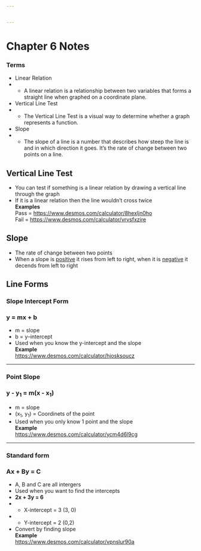 ```yaml
---


---
```


<h1 id="chapter-6-notes">Chapter 6 Notes</h1>
<h3 id="terms">Terms</h3>
<ul>
<li>Linear Relation</li>
<li>
<ul>
<li>A linear relation is a relationship between two variables that forms a straight line when graphed on a coordinate plane.</li>
</ul>
</li>
<li>Vertical Line Test</li>
<li>
<ul>
<li>The Vertical Line Test is a visual way to determine whether a graph represents a function.</li>
</ul>
</li>
<li>Slope</li>
<li>
<ul>
<li>The slope of a line is a number that describes how steep the line is and in which direction it goes. It’s the rate of change between two points on a line.</li>
</ul>
</li>
</ul>
<h2 id="vertical-line-test">Vertical Line Test</h2>
<ul>
<li>You can test if something is a linear relation by drawing a vertical line through the graph</li>
<li>If it is a linear relation then the line wouldn’t cross twice<br>
<strong>Examples</strong><br>
Pass = <a href="https://www.desmos.com/calculator/8hexljn0ho">https://www.desmos.com/calculator/8hexljn0ho</a><br>
Fail = <a href="https://www.desmos.com/calculator/vrvsfxzire">https://www.desmos.com/calculator/vrvsfxzire</a></li>
</ul>
<h2 id="slope">Slope</h2>
<ul>
<li>The rate of change between two points</li>
<li>When a slope is <a href="https://www.desmos.com/calculator/7izeeat5uk">positive</a> it rises from left to right, when it is <a href="https://www.desmos.com/calculator/chbftg0r9z">negative</a> it decends from left to right</li>
</ul>
<h2 id="line-forms">Line Forms</h2>
<h3 id="slope-intercept-form">Slope Intercept Form</h3>
<h3 id="y--mx--b">y = mx + b</h3>
<ul>
<li>m = slope</li>
<li>b = y–intercept</li>
<li>Used when you know the y-intercept and the slope<br>
<strong>Example</strong><br>
<a href="https://www.desmos.com/calculator/hjosksoucz">https://www.desmos.com/calculator/hjosksoucz</a></li>
</ul>
<hr>
<h3 id="point-slope">Point Slope</h3>
<h3 id="y---y1--mx---x1">y - y<sub>1</sub> = m(x - x<sub>1</sub>)</h3>
<ul>
<li>m = slope</li>
<li>(x<sub>1</sub>, y<sub>1</sub>) = Coordinets of the point</li>
<li>Used when you only know 1 point and the slope<br>
<strong>Example</strong><br>
<a href="https://www.desmos.com/calculator/ycm4d6l9cg">https://www.desmos.com/calculator/ycm4d6l9cg</a></li>
</ul>
<hr>
<h3 id="standard-form">Standard form</h3>
<h3 id="ax--by--c">Ax + By = C</h3>
<ul>
<li>A, B and C are all intergers</li>
<li>Used when you want to find the intercepts</li>
<li><strong>2x + 3y = 6</strong></li>
<li>
<ul>
<li>X-intercept = 3 (3, 0)</li>
</ul>
</li>
<li>
<ul>
<li>Y-intercept = 2 (0,2)</li>
</ul>
</li>
<li>Convert by finding slope<br>
<strong>Example</strong><br>
<a href="https://www.desmos.com/calculator/vpnslur90a">https://www.desmos.com/calculator/vpnslur90a</a></li>
</ul>

